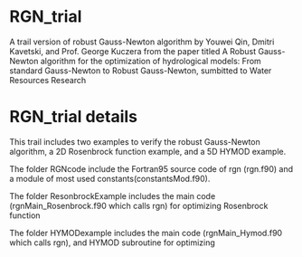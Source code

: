 # RGN_trial
A trail version of robust Gauss-Newton algorithm by Youwei Qin, Dmitri Kavetski, and Prof. George Kuczera from the paper titled A Robust Gauss-Newton algorithm for the optimization of hydrological models: From standard Gauss-Newton to Robust Gauss-Newton, sumbitted to Water Resources Research

# RGN_trial details
This trail includes two examples to verify the robust Gauss-Newton algorithm, a 2D Rosenbrock function example, and a 5D HYMOD example. 

The folder RGNcode include the Fortran95 source code of rgn (rgn.f90) and a module of most used constants(constantsMod.f90).

The folder ResonbrockExample includes the main code (rgnMain_Rosenbrock.f90 which calls rgn) for optimizing Rosenbrock function

The folder HYMODexample includes the main code (rgnMain_Hymod.f90 which calls rgn), and HYMOD subroutine for optimizing
